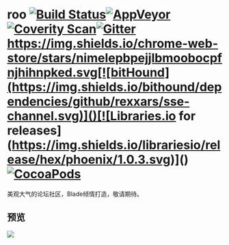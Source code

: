 # roo [![Build Status](https://www.travis-ci.org/istrwei/roo.svg?branch=master)](https://www.travis-ci.org/istrwei/roo)[![AppVeyor](https://img.shields.io/appveyor/ci/gruntjs/grunt.svg)]()[![Coverity Scan](https://img.shields.io/coverity/scan/3997.svg)]()[![Gitter](https://img.shields.io/gitter/room/nwjs/nw.js.svg)]()https://img.shields.io/chrome-web-store/stars/nimelepbpejjlbmoobocpfnjhihnpked.svg[![bitHound](https://img.shields.io/bithound/dependencies/github/rexxars/sse-channel.svg)]()[![Libraries.io for releases](https://img.shields.io/librariesio/release/hex/phoenix/1.0.3.svg)]()[![CocoaPods](https://img.shields.io/cocoapods/metrics/doc-percent/AFNetworking.svg)]()

美观大气的论坛社区，Blade倾情打造，敬请期待。

## 预览

<img src="https://i.loli.net/2017/08/02/5980a8e8bdd68.png" />
